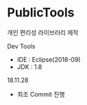 # PublicTools

개인 편리성 라이브러리 제작

Dev Tools
- IDE : Eclipse(2018-09)
- JDK : 1.8

18.11.28
- 최조 Commit 진행
